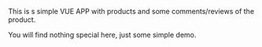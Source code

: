 This is s simple VUE APP with products and some comments/reviews of the product. 

You will find nothing special here, just some simple demo. 
